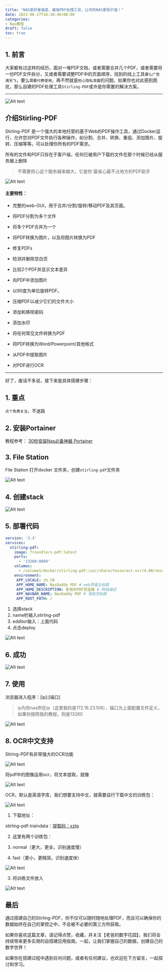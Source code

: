 ```yaml
---
title: "NAS爱好者福音，最强PDF处理工具，让你的NAS更有价值！"
date: 2023-06-27T18:30:40+08:00
categories:
- Nas教程
draft: false
toc: true
---
```


## 1. 前言

大家都有过这样的经历，面对一堆PDF文档，或者需要合并几个PDF，或者需要将一份PDF文件拆分，又或者需要调整PDF中的页面顺序，找到的线上工具`要么广告满天飞`，要么`需要付费使用`，再不然就是`担心隐私泄露`的问题。如果你也对此感到困扰，那么自建的PDF处理工具`Stirling-PDF`或许是你需要的解决方案。

---

![Alt text](https://img-nasdaddy.liuxingoo.cn/img/202306121301570.png "Pic")

## 介绍Stirling-PDF

Stirling-PDF 是一个强大的本地托管的基于Web的PDF操作工具，通过Docker运行，允许您对PDF文件执行各种操作，如分割、合并、转换、重组、添加图片、旋转、压缩等等。可以处理你所有的PDF需求。

所有的文件和PDF只存在于客户端，任何已被用户下载的文件在那个时候已经从服务器上删除

>  不需要担心这个服务越来越大，它是你`最省心最不占地方的PDF助手

![Alt text](https://img-nasdaddy.liuxingoo.cn/img/202306121302070.gif "Pic")



#### 主要特性：

- 完整的web-GUI，用于合并/分割/旋转/移动PDF及其页面。

- 将PDF分割为多个文件
- 将多个PDF合并为一个
- 将PDF转换为图片，以及将图片转换为PDF
- 修复PDFs
- 检测并删除空白页
- 比较2个PDF并显示文本差异
- 向PDF中添加图片
- 以90度为单位旋转PDF。
- 压缩PDF以减少它们的文件大小
- 添加和移除密码
- 添加水印
- 将任何常见文件转换为PDF
- 将PDF转换为Word/Powerpoint/其他格式
- 从PDF中提取图片
- 对PDF进行OCR

---

好了，废话不多说，接下来是具体搭建步骤：

## 1. 重点

`点个免费关注`，不迷路

## 2. 安装Portainer

教程参考：
[30秒安装Nas必备神器 Portainer](/how-to-install-portainer-in-nas/)

##  3. File Station

File Station 打开docker 文件夹，创建`stirling-pdf`文件夹

![Alt text](https://img-nasdaddy.liuxingoo.cn/img/202306121329615.png "Pic")

## 4. 创建stack

![Alt text](https://img-nasdaddy.liuxingoo.cn/img/202306061552130.png "Pic")

## 5.  部署代码

```yaml
version: '3.3'
services:
  stirling-pdf:
    image: frooodle/s-pdf:latest
    ports:
      - '13260:8080'
    volumes:
      - /volume1/docker/stirling-pdf:/usr/share/tesseract-ocr/4.00/tessdata #Required for extra OCR languages
    environment:
     APP_LOCALE: zh_CN
     APP_HOME_NAME: NasDaddy PDF # web界面主标题
     APP_HOME_DESCRIPTION: 老爸的PDF百宝箱 # 网站描述
     APP_NAVBAR_NAME: NasDaddy PDF # 导航页标题
     APP_ROOT_PATH: /
```

1. 选择stack
2. name栏输入stirling-pdf
3. edditor输入：上面代码
4. 点击deploy

![Alt text](https://img-nasdaddy.liuxingoo.cn/img/202306121254282.png "Pic")

## 6. 成功

![Alt text](https://img-nasdaddy.liuxingoo.cn/img/202306061556495.png "Pic")



## 7. 使用

浏览器进入程序：[ip]:[端口]

> ip为你nas所在ip（这里我的是172.16.23.106），端口为上面配置文件定义，如果你按照我的教程，则是13260

![Alt text](https://img-nasdaddy.liuxingoo.cn/img/202306121255093.png "Pic")

## 8. OCR中文支持

Stiring-PDF有非常强大的OCR功能

![Alt text](https://img-nasdaddy.liuxingoo.cn/img/202306121320624.gif "Pic")



将pdf中的图像运用ocr，将文本提取，就像

![Alt text](https://img-nasdaddy.liuxingoo.cn/img/202306121321938.png "Pic")





OCR，默认是英语字库，我们想要支持中文，就需要自行下载中文的训练包：

![Alt text](https://img-nasdaddy.liuxingoo.cn/img/202306121322707.png "Pic")



1. 下载地址：

stirling-pdf-traindata：[提取码：xztp](https://pan.baidu.com/s/1_LguqxLBqWxn5fHJq_IWwQ)

2. 这里有两个训练包：

3. normal（更大，更全，识别速度慢）
4. fast（更小，更精简，识别速度快）

![Alt text](https://img-nasdaddy.liuxingoo.cn/img/202306121340441.png "Pic")

3. 将训练文件放入

![Alt text](https://img-nasdaddy.liuxingoo.cn/img/202306121331819.png "Pic")







## 最后

通过搭建自己的Stirling-PDF，你不仅可以随时随地处理PDF，而且可以确保你的数据始终在自己的掌控之中，不会被不必要的第三方所获取。

如果你喜欢这篇文章，请记得点赞，收藏，并关注【老爸的数字花园】，我们将会持续带来更多实用的自搭建应用指南。一起，让我们掌握自己的数据，创建自己的数字世界！

如果你在搭建过程中遇到任何问题，或者有任何建议，也欢迎在下方留言，一起探讨和学习。